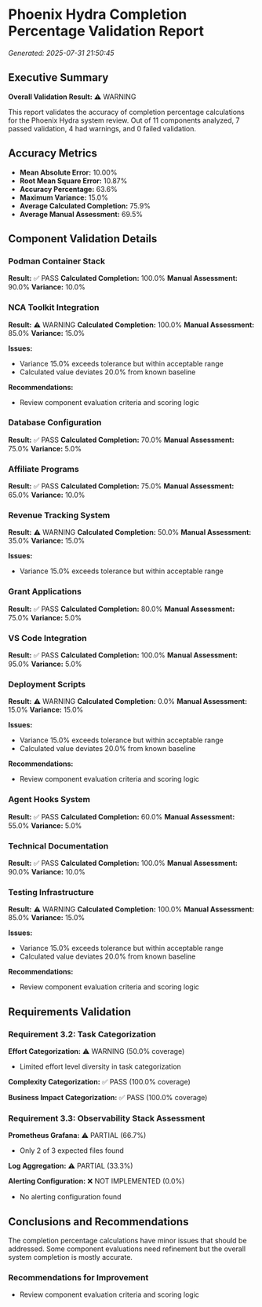 # Phoenix Hydra Completion Percentage Validation Report

*Generated: 2025-07-31 21:50:45*

## Executive Summary

**Overall Validation Result:** ⚠️ WARNING

This report validates the accuracy of completion percentage calculations for the Phoenix Hydra system review. Out of 11 components analyzed, 7 passed validation, 4 had warnings, and 0 failed validation.

## Accuracy Metrics

- **Mean Absolute Error:** 10.00%
- **Root Mean Square Error:** 10.87%
- **Accuracy Percentage:** 63.6%
- **Maximum Variance:** 15.0%
- **Average Calculated Completion:** 75.9%
- **Average Manual Assessment:** 69.5%

## Component Validation Details

### Podman Container Stack

**Result:** ✅ PASS
**Calculated Completion:** 100.0%
**Manual Assessment:** 90.0%
**Variance:** 10.0%

### NCA Toolkit Integration

**Result:** ⚠️ WARNING
**Calculated Completion:** 100.0%
**Manual Assessment:** 85.0%
**Variance:** 15.0%

**Issues:**
- Variance 15.0% exceeds tolerance but within acceptable range
- Calculated value deviates 20.0% from known baseline

**Recommendations:**
- Review component evaluation criteria and scoring logic

### Database Configuration

**Result:** ✅ PASS
**Calculated Completion:** 70.0%
**Manual Assessment:** 75.0%
**Variance:** 5.0%

### Affiliate Programs

**Result:** ✅ PASS
**Calculated Completion:** 75.0%
**Manual Assessment:** 65.0%
**Variance:** 10.0%

### Revenue Tracking System

**Result:** ⚠️ WARNING
**Calculated Completion:** 50.0%
**Manual Assessment:** 35.0%
**Variance:** 15.0%

**Issues:**
- Variance 15.0% exceeds tolerance but within acceptable range

### Grant Applications

**Result:** ✅ PASS
**Calculated Completion:** 80.0%
**Manual Assessment:** 75.0%
**Variance:** 5.0%

### VS Code Integration

**Result:** ✅ PASS
**Calculated Completion:** 100.0%
**Manual Assessment:** 95.0%
**Variance:** 5.0%

### Deployment Scripts

**Result:** ⚠️ WARNING
**Calculated Completion:** 0.0%
**Manual Assessment:** 15.0%
**Variance:** 15.0%

**Issues:**
- Variance 15.0% exceeds tolerance but within acceptable range
- Calculated value deviates 20.0% from known baseline

**Recommendations:**
- Review component evaluation criteria and scoring logic

### Agent Hooks System

**Result:** ✅ PASS
**Calculated Completion:** 60.0%
**Manual Assessment:** 55.0%
**Variance:** 5.0%

### Technical Documentation

**Result:** ✅ PASS
**Calculated Completion:** 100.0%
**Manual Assessment:** 90.0%
**Variance:** 10.0%

### Testing Infrastructure

**Result:** ⚠️ WARNING
**Calculated Completion:** 100.0%
**Manual Assessment:** 85.0%
**Variance:** 15.0%

**Issues:**
- Variance 15.0% exceeds tolerance but within acceptable range
- Calculated value deviates 20.0% from known baseline

**Recommendations:**
- Review component evaluation criteria and scoring logic

## Requirements Validation

### Requirement 3.2: Task Categorization

**Effort Categorization:** ⚠️ WARNING (50.0% coverage)
- Limited effort level diversity in task categorization

**Complexity Categorization:** ✅ PASS (100.0% coverage)

**Business Impact Categorization:** ✅ PASS (100.0% coverage)

### Requirement 3.3: Observability Stack Assessment

**Prometheus Grafana:** ⚠️ PARTIAL (66.7%)
- Only 2 of 3 expected files found

**Log Aggregation:** ⚠️ PARTIAL (33.3%)

**Alerting Configuration:** ❌ NOT IMPLEMENTED (0.0%)
- No alerting configuration found

## Conclusions and Recommendations

The completion percentage calculations have minor issues that should be addressed. Some component evaluations need refinement but the overall system completion is mostly accurate.

### Recommendations for Improvement

- Review component evaluation criteria and scoring logic
